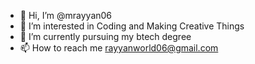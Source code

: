 - 👋 Hi, I’m @mrayyan06
- 👀 I’m interested in Coding and Making Creative Things
- 🌱 I’m currently pursuing my btech degree
- 📫 How to reach me rayyanworld06@gmail.com

<!---
mrayyan06/mrayyan06 is a ✨ special ✨ repository because its `README.md` (this file) appears on your GitHub profile.
You can click the Preview link to take a look at your changes.
--->
